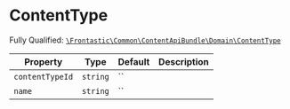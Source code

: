 #  ContentType

Fully Qualified: [`\Frontastic\Common\ContentApiBundle\Domain\ContentType`](../../../../src/php/ContentApiBundle/Domain/ContentType.php)



Property|Type|Default|Description
--------|----|-------|-----------
`contentTypeId`|`string`|``|
`name`|`string`|``|

